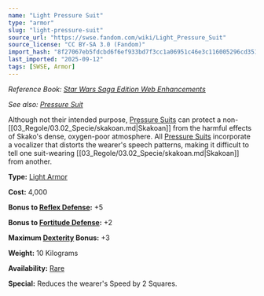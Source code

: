 ```yaml
---
name: "Light Pressure Suit"
type: "armor"
slug: "light-pressure-suit"
source_url: "https://swse.fandom.com/wiki/Light_Pressure_Suit"
source_license: "CC BY-SA 3.0 (Fandom)"
import_hash: "8f27067eb5fdcbd6f6ef933bd7f3cc1a06951c46e3c116005296cd3518f896c8"
last_imported: "2025-09-12"
tags: [SWSE, Armor]
---
```

*Reference Book: [Star Wars Saga Edition Web Enhancements](https://swse.fandom.com/wiki/Star_Wars_Saga_Edition_Web_Enhancements)*

*See also: [Pressure Suit](https://swse.fandom.com/wiki/Pressure_Suit)*

Although not their intended purpose, [Pressure Suits](https://swse.fandom.com/wiki/Pressure_Suits) can protect a non-[[03_Regole/03.02_Specie/skakoan.md|Skakoan]] from the harmful effects of Skako's dense, oxygen-poor atmosphere. All [Pressure Suits](https://swse.fandom.com/wiki/Pressure_Suits) incorporate a vocalizer that distorts the wearer's speech patterns, making it difficult to tell one suit-wearing [[03_Regole/03.02_Specie/skakoan.md|Skakoan]] from another.

**Type:** [Light Armor](https://swse.fandom.com/wiki/Light_Armor)

**Cost:** 4,000

**Bonus to [Reflex Defense](https://swse.fandom.com/wiki/Reflex_Defense):** +5

**Bonus to [Fortitude Defense](https://swse.fandom.com/wiki/Fortitude_Defense):** +2

**Maximum [Dexterity](https://swse.fandom.com/wiki/Dexterity) Bonus:** +3

**Weight:** 10 Kilograms

**Availability:** [Rare](https://swse.fandom.com/wiki/Rare)

**Special:** Reduces the wearer's Speed by 2 Squares.